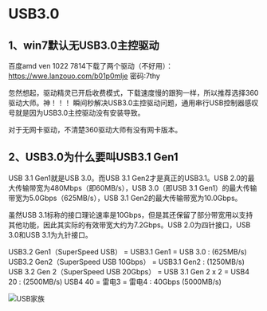 # USB3.0

## 1、win7默认无USB3.0主控驱动
百度amd ven 1022 7814下载了两个驱动（不好用）：
https://wwe.lanzouo.com/b01p0mlje
密码:7thy

忽然想起，驱动精灵已开启收费模式，下载速度慢的跟狗一样，所以推荐选择360驱动大师。神！！！
瞬间秒解决USB3.0主控驱动问题，通用串行USB控制器感叹号就是因为USB3.0主控驱动没有安装导致。

对于无网卡驱动，不清楚360驱动大师有没有网卡版本。

## 2、USB3.0为什么要叫USB3.1 Gen1 
USB 3.1 Gen1就是USB 3.0。而USB 3.1 Gen2才是真正的USB3.1。USB 2.0的最大传输带宽为480Mbps（即60MB/s），USB 3.0（即USB 3.1 Gen1）的最大传输带宽为5.0Gbps（625MB/s），USB 3.1 Gen2的最大传输带宽为10.0Gbps。

虽然USB 3.1标称的接口理论速率是10Gbps，但是其还保留了部分带宽用以支持其他功能，因此其实际的有效带宽大约为7.2Gbps。USB 2.0为四针接口，USB 3.0和USB 3.1为九针接口。


USB3.2 Gen1（SuperSpeed USB） = USB3.1 Gen1 = USB 3.0 : (625MB/s)
USB3.2 Gen2（SuperSpeed USB 10Gbps） = USB3.1 Gen2 : (1250MB/s)
USB 3.2 Gen 2（SuperSpeed USB 20Gbps） = USB 3.1 Gen 2 x 2 = USB4 20 : (2500MB/s)
USB4 40 = 雷电3 = 雷电4 : 40Gbps (5000MB/s)

![USB家族](https://pic2.zhimg.com/v2-4468b539cd2f238b85acab3ae130b1ea_r.jpg?source=1940ef5c)

